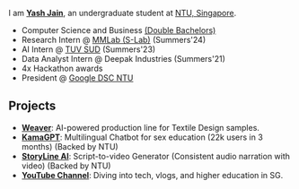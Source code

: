 
I am **[Yash Jain](https://yashjain14.github.io/)**, an undergraduate student at [NTU, Singapore](https://www.ntu.edu.sg/).

- Computer Science and Business [(Double Bachelors)](https://www.ntu.edu.sg/education/undergraduate-programme/double-degree-in-computer-science-and-business)
- Research Intern @ [MMLab (S-Lab)](https://www.mmlab-ntu.com) (Summers'24)
- AI Intern @ [TUV SUD](https://www.tuvsud.com) (Summers'23)
- Data Analyst Intern @ Deepak Industries (Summers'21)
- 4x Hackathon awards
- President @ [Google DSC NTU](https://gdsc.community.dev/nanyang-technological-university/)

## Projects
- **[Weaver](https://github.com/YashJain14)**: AI-powered production line for Textile Design samples.
- **[KamaGPT](https://www.kamagpt.in/)**: Multilingual Chatbot for sex education (22k users in 3 months) (Backed by NTU)
- **[StoryLine AI](https://www.storylineai.in/)**: Script-to-video Generator (Consistent audio narration with video) (Backed by NTU)
- **[YouTube Channel](https://www.youtube.com/YashChopra1411)**: Diving into tech, vlogs, and higher education in SG. 
